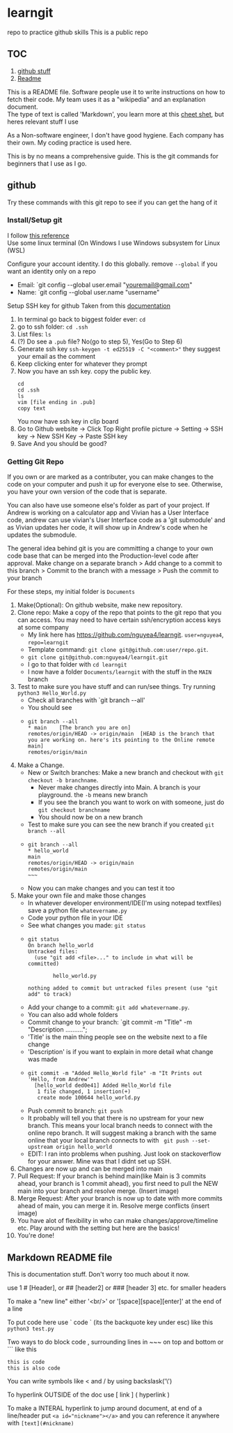 # learngit
repo to practice github skills
This is a public repo

## TOC
1. [github stuff](#github)
2. [Readme](#readme)

This is a README file. Software people use it to write instructions on how to fetch their code. My team uses it as a "wikipedia" and an explanation document.  
The type of text is called 'Markdown', you learn more at this [cheet shet](https://wordpress.com/support/markdown-quick-reference/), but heres relevant stuff I use  

As a Non-software engineer, I don't have good hygiene. Each company has their own. My coding practice is used here.

This is by no means a comprehensive guide. This is the git commands for beginners that I use as I go.  


## github <a id="github"></a>
Try these commands with this git repo to see if you can get the hang of it

### Install/Setup git
I follow [this reference](https://git-scm.com/book/en/v2/Getting-Started-Installing-Git)  
Use some linux terminal (On Windows I use Windows subsystem for Linux (WSL)  

Configure your account identity. I do this globally. remove `--global` if you want an identity only on a repo
 * Email: `git config --global user.email "youremail@gmail.com"
 * Name: `git config --global user.name "username"

Setup SSH key for github
Taken from this [documentation](https://docs.gitlab.com/ee/user/ssh.html#adding-an-ssh-key-to-your-gitlab-account)
1. In terminal go back to biggest folder ever:  `cd`
2. go to ssh folder: `cd .ssh`
3. List files: `ls`
4. (?) Do see a `.pub` file? No(go to step 5), Yes(Go to Step 6)
5. Generate ssh key `ssh-keygen -t ed25519 -C "<comment>"` they suggest your email as the comment
6. Keep clicking enter for whatever they prompt
7. Now you have an ssh key. copy the public key.
   ~~~
   cd
   cd .ssh
   ls
   vim [file ending in .pub]
   copy text
   ~~~
   You now have ssh key in clip board
8. Go to Github website -> Click Top Right profile picture -> Setting -> SSH key -> New SSH Key -> Paste SSH key
9. Save
And you should be good?


### Getting Git Repo
If you own or are marked as a contributer, you can make changes to the code on your computer and push it up for everyone else to see. Otherwise, you have your own version of the code that is separate.  

You can also have use someone else's folder as part of your project. If Andrew is working on a calculator app and Vivian has a User Interface code, andrew can use vivian's User Interface code as a 'git submodule' and as Vivian updates her code, it will show up in Andrew's code when he updates the submodule.  

The general idea behind git is you are committing a change to your own code base that can be merged into the Production-level code after approval.
Make change on a separate branch > Add change to a commit to this branch > Commit to the branch with a message > Push the commit to your branch  

For these steps, my initial folder is `Documents`  

1. Make(Optional): On github website, make new repository.
2. Clone repo: Make a copy of the repo that points to the git repo that you can access. You may need to have certain ssh/encryption access keys at some company
   * My link here has https://github.com/nguyea4/learngit. `user=nguyea4`, `repo=learngit`
   * Template command: `git clone git@github.com:user/repo.git`.
   * `git clone git@github.com:nguyea4/learngit.git`
   * I go to that folder with `cd learngit`
   * I now have a folder `Documents/learngit` with the stuff in the `MAIN` branch
4. Test to make sure you have stuff and can run/see things. Try running  `python3 Hello_World.py`
   * Check all branches with `git branch --all'
   * You should see
   * ~~~
     git branch --all
     * main    [The branch you are on]
     remotes/origin/HEAD -> origin/main  [HEAD is the branch that you are working on. here's its pointing to the Online remote main]
     remotes/origin/main
     ~~~
5. Make a Change.
   * New or Switch branches: Make a new branch and checkout with `git checkout -b branchname`.
     * Never make changes directly into Main. A branch is your playground. the `-b` means new branch
     * If you see the branch you want to work on with someone, just do `git checkout branchname`
     * You should now be on a new branch
   * Test to make sure you can see the new branch if you created `git branch --all`
    *  ~~~~
       git branch --all
       * hello_world
       main
       remotes/origin/HEAD -> origin/main
       remotes/origin/main
       ~~~
    * Now you can make changes and you can test it too
6. Make your own file and make those changes
   * In whatever developer environment/IDE(I'm using notepad textfiles) save a python file `whatevername.py`
   * Code your python file in your IDE
   * See what changes you made: `git status`
    * ~~~
      git status
      On branch hello_world
      Untracked files:
        (use "git add <file>..." to include in what will be committed)
      
              hello_world.py
      
      nothing added to commit but untracked files present (use "git add" to track)
      ~~~ 
   * Add your change to a commit: `git add whatevername.py`.
    * You can also add whole folders
   * Commit change to your branch: `git commit -m "Title" -m "Description ..........";
    * 'Title' is the main thing people see on the website next to a file change
    * 'Description' is if you want to explain in more detail what change was made
    * ~~~
      git commit -m "Added Hello_World file" -m "It Prints out 'Hello, from Andrew'"
        [hello_world ded0e41] Added Hello_World file
         1 file changed, 1 insertion(+)
         create mode 100644 hello_world.py
      ~~~
   * Push commit to branch: `git push`
    *  It probably will tell you that there is no upstream for your new branch. This means your local branch needs to connect with the online repo branch. It will suggest making a branch with the same online that your local branch connects to with ` git push --set-upstream origin hello_world`
    *  EDIT: I ran into problems  when pushing. Just look on stackoverflow for your answer. Mine was that I didnt set up SSH.
  7. Changes are now up and can be merged into main
  8. Pull Request: If your branch is behind main(like Main is 3 commits ahead, your branch is 1 commit ahead), you first need to pull the NEW main into your branch and resolve merge. (Insert image)
  9. Merge Request: After your branch is now up to date with more commits ahead of main, you can merge it in. Resolve merge conflicts (insert image)
  10. You have alot of flexibility in who can make changes/approve/timeline etc. Play around with the setting but here are the basics!
  11. You're done!

## Markdown README file  <a id="readme"></a>
This is documentation stuff. Don't worry too much about it now.

use 1 \# [Header], or  \#\# [header2] or \#\#\# [header 3] etc. for smaller headers

To make a "new line" either '\<br\/\>' or '[space][space][enter]' at the end of a line  

To put code here use \` code \` (its the backquote key under esc) like this `python3 test.py`  

Two ways to do block code , surrounding lines in \~\~\~ on top and bottom or \`\`\` like this 
~~~
this is code
this is also code
~~~

You can write symbols like \< and \/ by using backslask('\\')

To hyperlink OUTSIDE of the doc use \[ link \] \( hyperlink \)  

To make a INTERAL hyperlink to jump around document, at end of a line/header put `<a id="nickname"></a>` and you can reference it anywhere with `[text](#nickname)`

